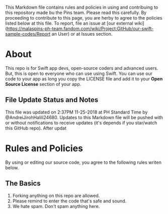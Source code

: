 This Markdown file contains rules and policies in using and contribuing to this repository made bu the Pins team. Please read this carefully.
By proceeding to contribute to this page, you are herby to agree to the policies listed below at this file. To report, file an issue at [our external wiki](https://malaspins-ph-team.fandom.com/wiki/Project:GitHub/our-swift-sample-codes/Report an User) or at Issues section.

# About
This repo is for Swift app devs, open-source coders and advanced users. But, this is open to everyone who can use using Swift. You can use our code to your app as long you copy the LICENSE file and add it to your **Open Source License** section of your app.
## File Update Status and Notes
This file was updated on 2:37PM 11-25-2018 at PH Standard Time by @AndreiJirohHalili24680. Updates to this Markdown file will be pushed with or without notifications to receive updates (it's depends if you star/watch this GitHub repo). After updat

# Rules and Policies
By using or editing our source code, you agree to the following rules writen below.

## The Basics
1. Forking anything on this repo are allowed.
2. Please remind to enter the code that's safe and sound.
3. We hate spam. Don't spam anything here.
